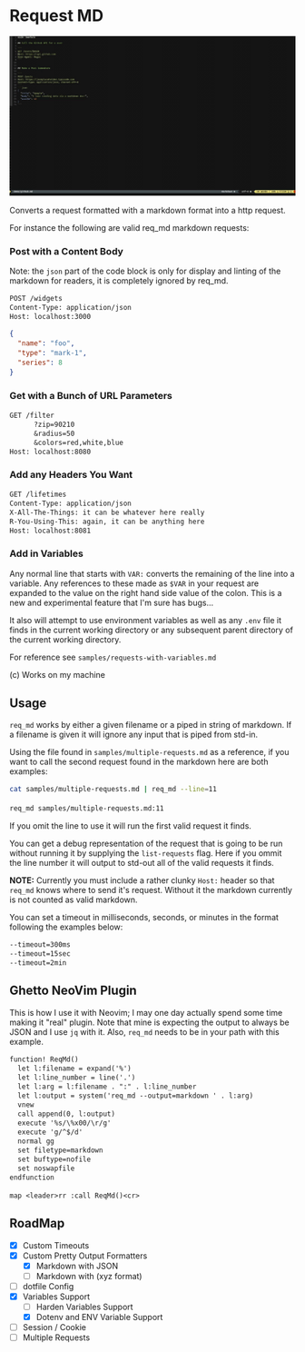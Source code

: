 # Request MD

<img src="./samples/req-md-demo.gif" />

Converts a request formatted with a markdown format into a http request.

For instance the following are valid req_md markdown requests:

### Post with a Content Body

Note: the `json` part of the code block is only for display and linting
of the markdown for readers, it is completely ignored by req_md.

```
POST /widgets
Content-Type: application/json
Host: localhost:3000
```
```json
{
  "name": "foo",
  "type": "mark-1",
  "series": 8
}
```

### Get with a Bunch of URL Parameters

```
GET /filter
      ?zip=90210
      &radius=50
      &colors=red,white,blue
Host: localhost:8080
```

### Add any Headers You Want

```
GET /lifetimes
Content-Type: application/json
X-All-The-Things: it can be whatever here really
R-You-Using-This: again, it can be anything here
Host: localhost:8081
```

### Add in Variables

Any normal line that starts with `VAR:` converts the remaining of the line
into a variable.  Any references to these made as `$VAR` in your request are
expanded to the value on the right hand side value of the colon.  This is a
new and experimental feature that I'm sure has bugs...

It also will attempt to use environment variables as well as any `.env` file
it finds in the current working directory or any subsequent parent directory
of the current working directory.

For reference see `samples/requests-with-variables.md`

(c) Works on my machine

## Usage

`req_md` works by either a given filename or a piped in string of markdown.
If a filename is given it will ignore any input that is piped from std-in.

Using the file found in `samples/multiple-requests.md` as a reference, if
you want to call the second request found in the markdown here are both
examples:

```bash
cat samples/multiple-requests.md | req_md --line=11

req_md samples/multiple-requests.md:11
```

If you omit the line to use it will run the first valid request it finds.

You can get a debug representation of the request that is going to be run
without running it by supplying the `list-requests` flag.  Here if you
ommit the line number it will output to std-out all of the valid requests
it finds.

**NOTE:** Currently you must include a rather clunky `Host:` header so that
`req_md` knows where to send it's request.  Without it the markdown currently
is not counted as valid markdown.

You can set a timeout in milliseconds, seconds, or minutes in the format
following the examples below:

```
--timeout=300ms
--timeout=15sec
--timeout=2min
```

## Ghetto NeoVim Plugin

This is how I use it with Neovim; I may one day actually spend some time
making it "real" plugin.  Note that mine is expecting the output to always
be JSON and I use `jq` with it.  Also, `req_md` needs to be in your path
with this example.

```vim
function! ReqMd()
  let l:filename = expand('%')
  let l:line_number = line('.')
  let l:arg = l:filename . ":" . l:line_number
  let l:output = system('req_md --output=markdown ' . l:arg)
  vnew
  call append(0, l:output)
  execute '%s/\%x00/\r/g'
  execute 'g/^$/d'
  normal gg
  set filetype=markdown
  set buftype=nofile
  set noswapfile
endfunction

map <leader>rr :call ReqMd()<cr>
```

## RoadMap

 - [x] Custom Timeouts
 - [x] Custom Pretty Output Formatters
     - [x] Markdown with JSON
     - [ ] Markdown with (xyz format)
 - [ ] dotfile Config
 - [x] Variables Support
     - [ ] Harden Variables Support
     - [x] Dotenv and ENV Variable Support
 - [ ] Session / Cookie
 - [ ] Multiple Requests
